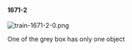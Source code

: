 #### 1671-2
![train-1671-2-0.png](https://github.com/lil-lab/nlvr/raw/master/nlvr/train/images/14/train-1671-2-0.png "train-1671-2-0.png")

One of the grey box has only one object